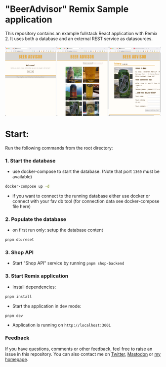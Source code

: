 # "BeerAdvisor" Remix Sample application

This repository contains an example fullstack React application with Remix 2. It uses both a database and an external REST service as datasources.

![Screenshot BeerAdvisor](./screenshot-beeradvisor.png)

# Start:

Run the following commands from the root directory:

### 1. Start the database
* use docker-compose to start the database. (Note that port `1360` must be available)
```bash
docker-compose up -d
```
* if you want to connect to the running database either use docker or connect with your fav db tool
  (for connection data see docker-compose file here)
### 2. Populate the database

* on first run only: setup the database content
```bash
pnpm db:reset
```

### 3. Shop API
* Start "Shop API" service by running `pnpm shop-backend`

### 3. Start Remix application

* Install dependencies:
```bash 
pnpm install
```

* Start the application in dev mode:

```bash 
pnpm dev
```

* Application is running on `http://localhost:3001`

### Feedback

If you have questions, comments or other feedback, feel free to raise an issue in this repository. You can also contact me on [Twitter](twitter.com/nilshartmann), [Mastodon](https://norden.social/@nilshartmann) or [my homepage](https://nilshartmann.net).
